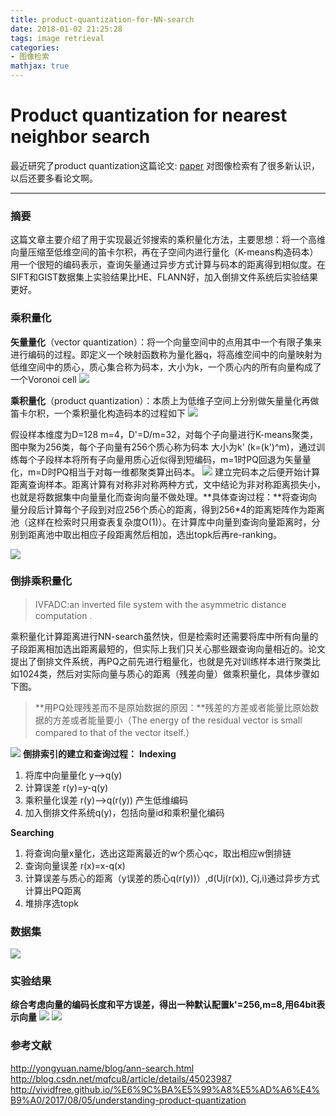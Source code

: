 ```yaml
---
title: product-quantization-for-NN-search
date: 2018-01-02 21:25:28
tags: image retrieval
categories: 
- 图像检索
mathjax: true
---
```

# Product quantization for nearest neighbor search

 最近研究了product quantization这篇论文: [paper](https://lear.inrialpes.fr/pubs/2011/JDS11/jegou_searching_with_quantization.pdf)
对图像检索有了很多新认识，以后还要多看论文啊。

-------------------
### 摘要
这篇文章主要介绍了用于实现最近邻搜索的乘积量化方法，主要思想：将一个高维向量压缩至低维空间的笛卡尔积，再在子空间内进行量化（K-means构造码本）用一个很短的编码表示，查询矢量通过异步方式计算与码本的距离得到相似度。在SIFT和GIST数据集上实验结果比HE、FLANN好，加入倒排文件系统后实验结果更好。

### 乘积量化
**矢量量化**（vector quantization）：将一个向量空间中的点用其中一个有限子集来进行编码的过程。即定义一个映射函数称为量化器q，将高维空间中的向量映射为低维空间中的质心，质心集合称为码本，大小为k，一个质心内的所有向量构成了一个Voronoi cell 
![](image1.png)

**乘积量化**（product quantization）：本质上为低维子空间上分别做矢量量化再做笛卡尔积，一个乘积量化构造码本的过程如下
![](image2.png)

假设样本维度为D=128 m=4，D'=D/m=32，对每个子向量进行K-means聚类，图中聚为256类，每个子向量有256个质心称为码本 大小为k' (k=(k')^m)，通过训练每个子段样本将所有子向量用质心近似得到短编码，m=1时PQ回退为矢量量化，m=D时PQ相当于对每一维都聚类算出码本。
![](image3.png)
建立完码本之后便开始计算距离查询样本。距离计算有对称非对称两种方式，文中结论为非对称距离损失小，也就是将数据集中向量量化而查询向量不做处理。**具体查询过程：**将查询向量分段后计算每个子段到对应256个质心的距离，得到256*4的距离矩阵作为距离池（这样在检索时只用查表复杂度O(1)）。在计算库中向量到查询向量距离时，分别到距离池中取出相应子段距离然后相加，选出topk后再re-ranking。

![](image4.png)
### 倒排乘积量化
>IVFADC:an inverted ﬁle system with the asymmetric distance computation .

乘积量化计算距离进行NN-search虽然快，但是检索时还需要将库中所有向量的子段距离相加选出距离最短的，但实际上我们只关心那些跟查询向量相近的。论文提出了倒排文件系统，再PQ之前先进行粗量化，也就是先对训练样本进行聚类比如1024类，然后对实际向量与质心的距离（残差向量）做乘积量化，具体步骤如下图。
>**用PQ处理残差而不是原始数据的原因：**残差的方差或者能量比原始数据的方差或者能量要小（The energy of the residual vector is small compared to that of the vector itself.）

![](image5.png)
**倒排索引的建立和查询过程：**
**Indexing**
1. 将库中向量量化 y-->q(y)
2. 计算误差 r(y)=y-q(y)
3. 乘积量化误差 r(y)-->q(r(y)) 产生低维编码
4. 加入倒排文件系统q(y)，包括向量id和乘积量化编码

**Searching**
1. 将查询向量x量化，选出这距离最近的w个质心qc，取出相应w倒排链
2. 查询向量误差 r(x)=x-q(x)
3. 计算误差与质心的距离（y误差的质心q(r(y))）,d(Uj(r(x)), Cj,i)通过异步方式计算出PQ距离
4. 堆排序选topk

### 数据集
![](image6.png)
### 实验结果
**综合考虑向量的编码长度和平方误差，得出一种默认配置k'=256,m=8,用64bit表示向量**
![](image7.png)
![](image8.png)

### 参考文献
http://yongyuan.name/blog/ann-search.html
http://blog.csdn.net/mqfcu8/article/details/45023987
http://vividfree.github.io/%E6%9C%BA%E5%99%A8%E5%AD%A6%E4%B9%A0/2017/08/05/understanding-product-quantization